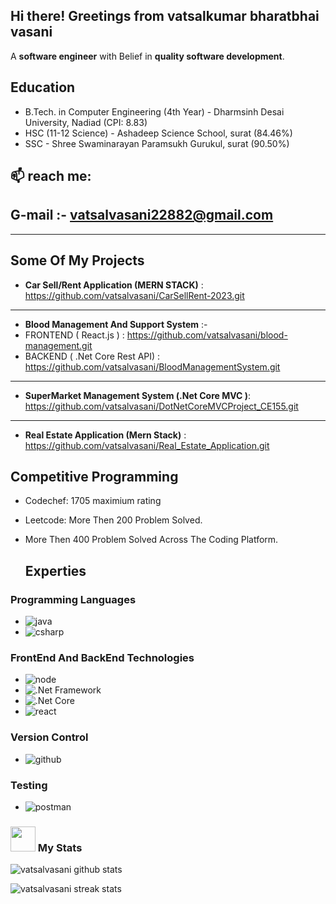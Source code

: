 <div>

## Hi there! Greetings from vatsalkumar bharatbhai vasani

A **software engineer** with Belief in **quality software development**.

</div>

## Education

- B.Tech. in Computer Engineering (4th Year) - Dharmsinh Desai University, Nadiad (CPI: 8.83)
- HSC (11-12 Science) - Ashadeep Science School, surat (84.46%)
- SSC - Shree Swaminarayan Paramsukh Gurukul, surat (90.50%)


## 📫 reach me: 
G-mail :- vatsalvasani22882@gmail.com
  ------------------------------------------
-----------------------------------------------------------------------------------------------

## Some Of My Projects

- **Car Sell/Rent Application (MERN STACK)** : https://github.com/vatsalvasani/CarSellRent-2023.git
-----------
- **Blood Management And Support System**  :-
- FRONTEND ( React.js ) : https://github.com/vatsalvasani/blood-management.git
- BACKEND ( .Net Core Rest API) : https://github.com/vatsalvasani/BloodManagementSystem.git
--------
- **SuperMarket Management System (.Net Core MVC )**: https://github.com/vatsalvasani/DotNetCoreMVCProject_CE155.git
-----
- **Real Estate Application (Mern Stack)** :  https://github.com/vatsalvasani/Real_Estate_Application.git

## Competitive Programming

- Codechef: 1705 maximium rating
- Leetcode: More Then 200 Problem Solved.
- More Then 400 Problem Solved Across The Coding Platform.


  ## Experties

### Programming Languages
- ![java](https://img.shields.io/badge/java-%FFA500.svg?style=for-the-badge&logo=java&logoColor=white)
- ![csharp](https://img.shields.io/badge/csharp-%25DAFB.svg?style=for-the-badge&logo=csharp&logoColor=white)


### FrontEnd And BackEnd Technologies

- ![node](https://img.shields.io/badge/node.js-%23339933.svg?style=for-the-badge&logo=node.js&logoColor=white) 
- ![.Net Framework](https://img.shields.io/badge/.NetFramework-%23DD0031.svg?style=for-the-badge&logo=.NetFramework&logoColor=white)
- ![.Net Core](https://img.shields.io/badge/.NetCore-%236DB33F.svg?style=for-the-badge&logo=.NetCore&logoColor=white)
- ![react](https://img.shields.io/badge/react-%2361DAFB.svg?style=for-the-badge&logo=react&logoColor=white)

### Version Control
- ![github](https://img.shields.io/badge/github-%23181717.svg?style=for-the-badge&logo=github&logoColor=white) 

### Testing

- ![postman](https://img.shields.io/badge/postman-%23FF6C37.svg?style=for-the-badge&logo=postman&logoColor=white) 

### <img src="https://media.giphy.com/media/cj87CxfRtrUifF3Ryk/giphy.gif" width="40"> My Stats 
![vatsalvasani github stats](https://github-readme-stats.vercel.app/api?username=vatsalvasani&show_icons=true)  

![vatsalvasani streak stats](https://github-readme-streak-stats.herokuapp.com/?user=vatsalvasani&)  
<!--
**vatsalvasani/vatsalvasani** is a ✨ _special_ ✨ repository because its `README.md` (this file) appears on your GitHub profile.

Here are some ideas to get you started:

- 🔭 I’m currently working on ...
- 🌱 I’m currently learning ...
- 👯 I’m looking to collaborate on ...
- 🤔 I’m looking for help with ...
- 💬 Ask me about ...
- 📫 How to reach me: ...
- 😄 Pronouns: ...
- ⚡ Fun fact: ...
-->
